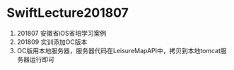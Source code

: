 # SwiftLecture201807
1. 201807 安徽省iOS省培学习案例
2. 201809 实训添加OC版本
3. OC版用本地服务器，服务器代码在LeisureMapAPI中，拷贝到本地tomcat服务器运行即可
